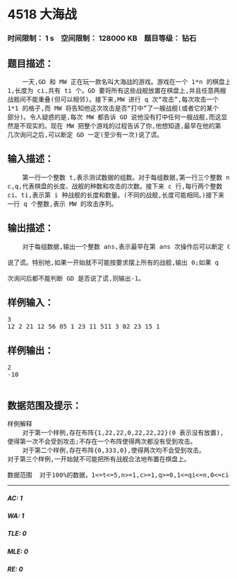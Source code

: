 # 4518 大海战   
### 时间限制： 1 s&nbsp;&nbsp;&nbsp;&nbsp;空间限制： 128000 KB&nbsp;&nbsp;&nbsp;&nbsp;题目等级： 钻石  
## 题目描述：  

<pre>
    一天,GD 和 MW 正在玩一款名叫大海战的游戏。游戏在一个 1*n 的棋盘上进行。一开始 GD 拥有 c 种战舰,每种战舰的宽度为
1,长度为 ci,共有 ti 个。GD 要将所有这些战舰放置在棋盘上,并且任意两艘
战舰间不能重叠(但可以相邻)。接下来,MW 进行 q 次“攻击”,每次攻击一个
1*1 的格子,而 MW 将告知他这次攻击是否“打中”了一艘战舰(或者它的某个
部分)。令人疑惑的是,每次 MW 都告诉 GD 说他没有打中任何一艘战舰,而这显
然是不现实的。现在 MW 把整个游戏的过程告诉了你,他想知道,最早在他的第
几次询问之后,可以断定 GD 一定(至少有一次)说了谎。 
</pre>
  
  
## 输入描述：  

<pre>
    第一行一个整数 t,表示测试数据的组数。对于每组数据,第一行三个整数 n,
c,q,代表棋盘的长度、战舰的种数和攻击的次数。接下来 c 行,每行两个整数
ci、ti,表示第 i 种战舰的长度和数量。(不同的战舰,长度可能相同。)接下来
一行 q 个整数,表示 MW 的攻击序列。 
</pre>
  
  
## 输出描述：  

<pre>
    对于每组数据,输出一个整数 ans,表示最早在第 ans 次操作后可以断定 GD
说了谎。特别地,如果一开始就不可能按要求摆上所有的战舰,输出 0;如果 q
次询问后都不能判断 GD 是否说了谎,则输出-1。 
</pre>
  
  
## 样例输入：  

<pre>
3  
12 2 21 12 56 85 1 23 11 511 3 02 23 15 1
</pre>
  
  
## 样例输出：  

<pre>
2  
-10  

</pre>
  
  
## 数据范围及提示：  

<pre>
样例解释  
    对于第一个样例,存在布阵{1,22,22,0,22,22,22}(0 表示没有放置),
使得第一次不会受到攻击;不存在一个布阵使得两次都没有受到攻击。  
    对于第二个样例,存在布阵{0,333,0},使得两次均不会受到攻击。
对于第三个样例,一开始就不可能把所有战舰合法地布置在棋盘上。   
  
数据范围  对于100%的数据，1<=t<=5,n>=1,c>=1,q>=0,1<=qi<=n,0<=ci<=100000，0<=ti<=100000。   对于测试点1，n<=1000000000，c<=100000，q=0；   对于测试点2、3，所有的ti均为1；   对于测试点2-8，n<=400000，c<=100，q=1；   对于测试点9，n<=100，c=1，q<=100；   对于测试点10-14，n<=200000，c=1，q<=200000；   对于测试点15、16，n<=200，c=2，q<=200；   对于测试点17-20，n<=4000，c=2，q<=4000。
</pre>
  
  
***  

##### AC: 1  
##### WA: 1  
##### TLE: 0  
##### MLE: 0  
##### RE: 0  
